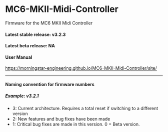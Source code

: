# MC6-MKII-Midi-Controller
Firmware for the MC6 MKII Midi Controller

#### Latest stable release: v3.2.3
#### Latest beta release: NA

#### User Manual
https://morningstar-engineering.github.io/MC6-MKII-Midi-Controller/site/

---

#### Naming convention for firmware numbers

##### Example: v3.2.1
- 3: Current architecture. Requires a total reset if switching to a different version
- 2: New features and bug fixes have been made
- 1: Critical bug fixes are made in this version. 0 = Beta version.
